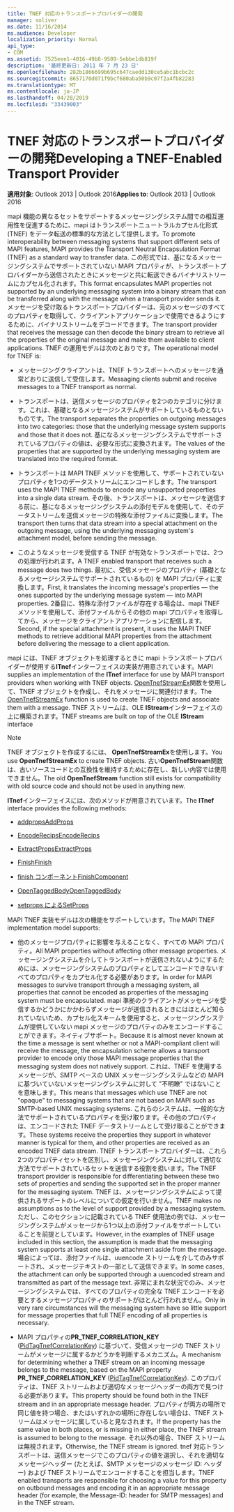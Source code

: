 ```yaml
---
title: TNEF 対応のトランスポートプロバイダーの開発
manager: soliver
ms.date: 11/16/2014
ms.audience: Developer
localization_priority: Normal
api_type:
- COM
ms.assetid: 7525eee1-4016-49b8-9509-5ebbe1db819f
description: '最終更新日: 2011 年 7 月 23 日'
ms.openlocfilehash: 282b1866699b695c647caedd130ce5abc1bcbc2c
ms.sourcegitcommit: 8657170d071f9bcf680aba50b9c07f2a4fb82283
ms.translationtype: MT
ms.contentlocale: ja-JP
ms.lasthandoff: 04/28/2019
ms.locfileid: "33439003"
---
```

# <a name="developing-a-tnef-enabled-transport-provider"></a><span data-ttu-id="aa472-103">TNEF 対応のトランスポートプロバイダーの開発</span><span class="sxs-lookup"><span data-stu-id="aa472-103">Developing a TNEF-Enabled Transport Provider</span></span>

  
  
<span data-ttu-id="aa472-104">**適用対象**: Outlook 2013 | Outlook 2016</span><span class="sxs-lookup"><span data-stu-id="aa472-104">**Applies to**: Outlook 2013 | Outlook 2016</span></span> 
  
<span data-ttu-id="aa472-105">mapi 機能の異なるセットをサポートするメッセージングシステム間での相互運用性を促進するために、mapi はトランスポートニュートラルカプセル化形式 (TNEF) をデータ転送の標準的な方法として提供します。</span><span class="sxs-lookup"><span data-stu-id="aa472-105">To promote interoperability between messaging systems that support different sets of MAPI features, MAPI provides the Transport Neutral Encapsulation Format (TNEF) as a standard way to transfer data.</span></span> <span data-ttu-id="aa472-106">この形式では、基になるメッセージングシステムでサポートされていない MAPI プロパティが、トランスポートプロバイダーから送信されたときにメッセージと共に転送できるバイナリストリームにカプセル化されます。</span><span class="sxs-lookup"><span data-stu-id="aa472-106">This format encapsulates MAPI properties not supported by an underlying messaging system into a binary stream that can be transferred along with the message when a transport provider sends it.</span></span> <span data-ttu-id="aa472-107">メッセージを受け取るトランスポートプロバイダーは、元のメッセージのすべてのプロパティを取得して、クライアントアプリケーションで使用できるようにするために、バイナリストリームをデコードできます。</span><span class="sxs-lookup"><span data-stu-id="aa472-107">The transport provider that receives the message can then decode the binary stream to retrieve all the properties of the original message and make them available to client applications.</span></span> <span data-ttu-id="aa472-108">TNEF の運用モデルは次のとおりです。</span><span class="sxs-lookup"><span data-stu-id="aa472-108">The operational model for TNEF is:</span></span>
  
- <span data-ttu-id="aa472-109">メッセージングクライアントは、TNEF トランスポートへのメッセージを通常どおりに送信して受信します。</span><span class="sxs-lookup"><span data-stu-id="aa472-109">Messaging clients submit and receive messages to a TNEF transport as normal.</span></span>
    
- <span data-ttu-id="aa472-110">トランスポートは、送信メッセージのプロパティを2つのカテゴリに分けます。これは、基礎となるメッセージシステムがサポートしているものとないものです。</span><span class="sxs-lookup"><span data-stu-id="aa472-110">The transport separates the properties on outgoing messages into two categories: those that the underlying message system supports and those that it does not.</span></span> <span data-ttu-id="aa472-111">基になるメッセージングシステムでサポートされているプロパティの値は、必要な形式に変換されます。</span><span class="sxs-lookup"><span data-stu-id="aa472-111">The values of the properties that are supported by the underlying messaging system are translated into the required format.</span></span>
    
- <span data-ttu-id="aa472-112">トランスポートは MAPI TNEF メソッドを使用して、サポートされていないプロパティを1つのデータストリームにエンコードします。</span><span class="sxs-lookup"><span data-stu-id="aa472-112">The transport uses the MAPI TNEF methods to encode any unsupported properties into a single data stream.</span></span> <span data-ttu-id="aa472-113">その後、トランスポートは、メッセージを送信する前に、基になるメッセージングシステムの添付モデルを使用して、そのデータストリームを送信メッセージの特殊な添付ファイルに変換します。</span><span class="sxs-lookup"><span data-stu-id="aa472-113">The transport then turns that data stream into a special attachment on the outgoing message, using the underlying messaging system's attachment model, before sending the message.</span></span>
    
- <span data-ttu-id="aa472-114">このようなメッセージを受信する TNEF が有効なトランスポートでは、2つの処理が行われます。</span><span class="sxs-lookup"><span data-stu-id="aa472-114">A TNEF enabled transport that receives such a message does two things.</span></span> <span data-ttu-id="aa472-115">最初に、受信メッセージのプロパティ (基礎となるメッセージシステムでサポートされているもの) を MAPI プロパティに変換します。</span><span class="sxs-lookup"><span data-stu-id="aa472-115">First, it translates the incoming message's properties — the ones supported by the underlying message system — into MAPI properties.</span></span> <span data-ttu-id="aa472-116">2番目に、特殊な添付ファイルが存在する場合は、mapi TNEF メソッドを使用して、添付ファイルからその他の mapi プロパティを取得してから、メッセージをクライアントアプリケーションに配信します。</span><span class="sxs-lookup"><span data-stu-id="aa472-116">Second, if the special attachment is present, it uses the MAPI TNEF methods to retrieve additional MAPI properties from the attachment before delivering the message to a client application.</span></span>
    
<span data-ttu-id="aa472-117">mapi には、TNEF オブジェクトを処理するときに mapi トランスポートプロバイダーが使用する**ITnef**インターフェイスの実装が用意されています。</span><span class="sxs-lookup"><span data-stu-id="aa472-117">MAPI supplies an implementation of the **ITnef** interface for use by MAPI transport providers when working with TNEF objects.</span></span> <span data-ttu-id="aa472-118">[OpenTnefStreamEx](opentnefstreamex.md)関数を使用して、TNEF オブジェクトを作成し、それをメッセージに関連付けます。</span><span class="sxs-lookup"><span data-stu-id="aa472-118">The [OpenTnefStreamEx](opentnefstreamex.md) function is used to create TNEF objects and associate them with a message.</span></span> <span data-ttu-id="aa472-119">TNEF ストリームは、OLE **IStream**インターフェイスの上に構築されます。</span><span class="sxs-lookup"><span data-stu-id="aa472-119">TNEF streams are built on top of the OLE **IStream** interface</span></span> 
  
> [!NOTE]
> <span data-ttu-id="aa472-120">TNEF オブジェクトを作成するには、 **OpenTnefStreamEx**を使用します。</span><span class="sxs-lookup"><span data-stu-id="aa472-120">You use **OpenTnefStreamEx** to create TNEF objects.</span></span> <span data-ttu-id="aa472-121">古い**OpenTnefStream**関数は、古いソースコードとの互換性を維持するために存在し、新しい内容では使用できません。</span><span class="sxs-lookup"><span data-stu-id="aa472-121">The old **OpenTnefStream** function still exists for compatibility with old source code and should not be used in anything new.</span></span> 
  
<span data-ttu-id="aa472-122">**ITnef**インターフェイスには、次のメソッドが用意されています。</span><span class="sxs-lookup"><span data-stu-id="aa472-122">The **ITnef** interface provides the following methods:</span></span> 
  
- [<span data-ttu-id="aa472-123">addprops</span><span class="sxs-lookup"><span data-stu-id="aa472-123">AddProps</span></span>](itnef-addprops.md)
    
- [<span data-ttu-id="aa472-124">EncodeRecips</span><span class="sxs-lookup"><span data-stu-id="aa472-124">EncodeRecips</span></span>](itnef-encoderecips.md)
    
- [<span data-ttu-id="aa472-125">ExtractProps</span><span class="sxs-lookup"><span data-stu-id="aa472-125">ExtractProps</span></span>](itnef-extractprops.md)
    
- [<span data-ttu-id="aa472-126">Finish</span><span class="sxs-lookup"><span data-stu-id="aa472-126">Finish</span></span>](itnef-finish.md)
    
- [<span data-ttu-id="aa472-127">finish コンポーネント</span><span class="sxs-lookup"><span data-stu-id="aa472-127">FinishComponent</span></span>](itnef-finishcomponent.md)
    
- [<span data-ttu-id="aa472-128">OpenTaggedBody</span><span class="sxs-lookup"><span data-stu-id="aa472-128">OpenTaggedBody</span></span>](itnef-opentaggedbody.md)
    
- [<span data-ttu-id="aa472-129">setprops による</span><span class="sxs-lookup"><span data-stu-id="aa472-129">SetProps</span></span>](itnef-setprops.md)
    
<span data-ttu-id="aa472-130">MAPI TNEF 実装モデルは次の機能をサポートしています。</span><span class="sxs-lookup"><span data-stu-id="aa472-130">The MAPI TNEF implementation model supports:</span></span>
  
- <span data-ttu-id="aa472-131">他のメッセージプロパティに影響を与えることなく、すべての MAPI プロパティ。</span><span class="sxs-lookup"><span data-stu-id="aa472-131">All MAPI properties without affecting other message properties.</span></span> <span data-ttu-id="aa472-132">メッセージングシステムを介してトランスポートが送信されないようにするためには、メッセージングシステムのプロパティとしてエンコードできないすべてのプロパティをカプセル化する必要があります。</span><span class="sxs-lookup"><span data-stu-id="aa472-132">In order for MAPI messages to survive transport through a messaging system, all properties that cannot be encoded as properties of the messaging system must be encapsulated.</span></span> <span data-ttu-id="aa472-133">mapi 準拠のクライアントがメッセージを受信するかどうかにかかわらずメッセージが送信されるときにはほとんど知られていないため、カプセル化スキームを使用すると、メッセージングシステムが提供していない mapi メッセージのプロパティのみをエンコードすることができます。ネイティブサポート。</span><span class="sxs-lookup"><span data-stu-id="aa472-133">Because it is almost never known at the time a message is sent whether or not a MAPI-compliant client will receive the message, the encapsulation scheme allows a transport provider to encode only those MAPI message properties that the messaging system does not natively support.</span></span> <span data-ttu-id="aa472-134">これは、TNEF を使用するメッセージが、SMTP ベースの UNIX メッセージングシステムなどの MAPI に基づいていないメッセージングシステムに対して "不明瞭" ではないことを意味します。</span><span class="sxs-lookup"><span data-stu-id="aa472-134">This means that messages which use TNEF are not "opaque" to messaging systems that are not based on MAPI such as SMTP-based UNIX messaging systems.</span></span> <span data-ttu-id="aa472-135">これらのシステムは、一般的な方法でサポートされているプロパティを受け取ります。その他のプロパティは、エンコードされた TNEF データストリームとして受け取ることができます。</span><span class="sxs-lookup"><span data-stu-id="aa472-135">These systems receive the properties they support in whatever manner is typical for them, and other properties are received as an encoded TNEF data stream.</span></span> <span data-ttu-id="aa472-136">TNEF トランスポートプロバイダーは、これら2つのプロパティセットを区別し、メッセージングシステムに対して適切な方法でサポートされているセットを送信する役割を担います。</span><span class="sxs-lookup"><span data-stu-id="aa472-136">The TNEF transport provider is responsible for differentiating between these two sets of properties and sending the supported set in the proper manner for the messaging system.</span></span> <span data-ttu-id="aa472-137">TNEF は、メッセージングシステムによって提供されるサポートのレベルについての仮定を行いません。</span><span class="sxs-lookup"><span data-stu-id="aa472-137">TNEF makes no assumptions as to the level of support provided by a messaging system.</span></span> <span data-ttu-id="aa472-138">ただし、このセクションに記載されている TNEF 使用法の例では、メッセージングシステムがメッセージから1つ以上の添付ファイルをサポートしていることを前提としています。</span><span class="sxs-lookup"><span data-stu-id="aa472-138">However, in the examples of TNEF usage included in this section, the assumption is made that the messaging system supports at least one single attachment aside from the message.</span></span> <span data-ttu-id="aa472-139">場合によっては、添付ファイルは、uuencode ストリームを介してのみサポートされ、メッセージテキストの一部として送信できます。</span><span class="sxs-lookup"><span data-stu-id="aa472-139">In some cases, the attachment can only be supported through a uuencoded stream and transmitted as part of the message text.</span></span> <span data-ttu-id="aa472-140">非常にまれな状況でのみ、メッセージングシステムでは、すべてのプロパティの完全な TNEF エンコードを必要とするメッセージプロパティのサポートがほとんど行われません。</span><span class="sxs-lookup"><span data-stu-id="aa472-140">Only in very rare circumstances will the messaging system have so little support for message properties that full TNEF encoding of all properties is necessary.</span></span>
    
- <span data-ttu-id="aa472-141">MAPI プロパティの**PR_TNEF_CORRELATION_KEY** ([PidTagTnefCorrelationKey](pidtagtnefcorrelationkey-canonical-property.md)) に基づいて、受信メッセージの TNEF ストリームがメッセージに属するかどうかを判断するメカニズム。</span><span class="sxs-lookup"><span data-stu-id="aa472-141">A mechanism for determining whether a TNEF stream on an incoming message belongs to the message, based on the MAPI property **PR_TNEF_CORRELATION_KEY** ([PidTagTnefCorrelationKey](pidtagtnefcorrelationkey-canonical-property.md)).</span></span> <span data-ttu-id="aa472-142">このプロパティは、TNEF ストリームおよび適切なメッセージヘッダーの両方で見つける必要があります。</span><span class="sxs-lookup"><span data-stu-id="aa472-142">This property should be found both in the TNEF stream and in an appropriate message header.</span></span> <span data-ttu-id="aa472-143">プロパティが両方の場所で同じ値を持つ場合、またはいずれかの場所に存在しない場合は、TNEF ストリームはメッセージに属していると見なされます。</span><span class="sxs-lookup"><span data-stu-id="aa472-143">If the property has the same value in both places, or is missing in either place, the TNEF stream is assumed to belong to the message.</span></span> <span data-ttu-id="aa472-144">それ以外の場合、TNEF ストリームは無視されます。</span><span class="sxs-lookup"><span data-stu-id="aa472-144">Otherwise, the TNEF stream is ignored.</span></span> <span data-ttu-id="aa472-145">tnef 対応トランスポートは、送信メッセージでこのプロパティの値を選択し、それを適切なメッセージヘッダー (たとえば、SMTP メッセージのメッセージ ID: ヘッダー) および TNEF ストリームでエンコードすることを担当します。</span><span class="sxs-lookup"><span data-stu-id="aa472-145">TNEF enabled transports are responsible for choosing a value for this property on outbound messages and encoding it in an appropriate message header (for example, the Message-ID: header for SMTP messages) and in the TNEF stream.</span></span>
    

